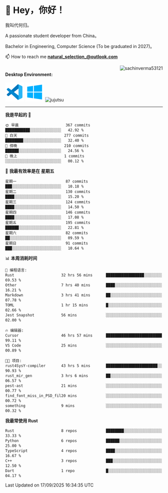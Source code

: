 # 👋 Hey，你好！

我叫代何归。

A passionate student developer from China。

Bachelor in Engineering, Computer Science (To be graduated in 2027)。

📫 How to reach me **natural_selection_@outlook.com**

<div style="display: flex; justify-content: space-between; align-items: flex-start;">
  <div>
    <h4>Desktop Environment: </h4>
    <span>
      <img style="margin: auto;" src="https://raw.githubusercontent.com/sachinverma53121/sachinverma53121/master/icons/vsc.png" alt=vs width="60" height="60"/>
      <img style="margin: auto;" src="https://raw.githubusercontent.com/sachinverma53121/sachinverma53121/master/icons/win10.png" alt=windows10 width="60" height="60"/>
      <img style="margin: auto;" src="https://img2023.cnblogs.com/blog/3292968/202505/3292968-20250515084111916-1835883071.png" alt=jujutsu width="60" height="60"/>
    </span>
  </div>
  <div>
    <img style="margin: auto;" src=https://github-readme-stats.vercel.app/api?username=Natural-selection1&show_icons=true alt=sachinverma53121 />
  </div>
</div>

---

<!--START_SECTION:waka-->
**我是早起的 🐤** 

```text
🌞 早晨                     367 commits         ███████████░░░░░░░░░░░░░░   42.92 % 
🌆 白天                     277 commits         ████████░░░░░░░░░░░░░░░░░   32.40 % 
🌃 傍晚                     210 commits         ██████░░░░░░░░░░░░░░░░░░░   24.56 % 
🌙 晚上                     1 commits           ░░░░░░░░░░░░░░░░░░░░░░░░░   00.12 % 
```
📅 **我最有效率是在 星期五** 

```text
星期一                      87 commits          ███░░░░░░░░░░░░░░░░░░░░░░   10.18 % 
星期二                      130 commits         ████░░░░░░░░░░░░░░░░░░░░░   15.20 % 
星期三                      124 commits         ████░░░░░░░░░░░░░░░░░░░░░   14.50 % 
星期四                      146 commits         ████░░░░░░░░░░░░░░░░░░░░░   17.08 % 
星期五                      195 commits         ██████░░░░░░░░░░░░░░░░░░░   22.81 % 
星期六                      82 commits          ██░░░░░░░░░░░░░░░░░░░░░░░   09.59 % 
星期日                      91 commits          ███░░░░░░░░░░░░░░░░░░░░░░   10.64 % 
```


📊 **本周消耗时间** 

```text
💬 编程语言: 
Rust                     32 hrs 56 mins      █████████████████░░░░░░░░   69.53 % 
Other                    7 hrs 40 mins       ████░░░░░░░░░░░░░░░░░░░░░   16.21 % 
Markdown                 3 hrs 41 mins       ██░░░░░░░░░░░░░░░░░░░░░░░   07.78 % 
TOML                     1 hr 15 mins        █░░░░░░░░░░░░░░░░░░░░░░░░   02.66 % 
Jest Snapshot            56 mins             ░░░░░░░░░░░░░░░░░░░░░░░░░   02.00 % 

🔥 编辑器: 
Cursor                   46 hrs 57 mins      █████████████████████████   99.11 % 
VS Code                  25 mins             ░░░░░░░░░░░░░░░░░░░░░░░░░   00.89 % 

🐱‍💻 项目: 
rust4SysY-compiler       43 hrs 5 mins       ███████████████████████░░   90.93 % 
rust_mir_gen             3 hrs 6 mins        ██░░░░░░░░░░░░░░░░░░░░░░░   06.57 % 
pest-ast                 21 mins             ░░░░░░░░░░░░░░░░░░░░░░░░░   00.77 % 
find_font_miss_in_PSD_fil20 mins             ░░░░░░░░░░░░░░░░░░░░░░░░░   00.72 % 
something                9 mins              ░░░░░░░░░░░░░░░░░░░░░░░░░   00.32 % 
```

**我最常使用 Rust** 

```text
Rust                     8 repos             ████████░░░░░░░░░░░░░░░░░   33.33 % 
Python                   6 repos             ██████░░░░░░░░░░░░░░░░░░░   25.00 % 
TypeScript               4 repos             ████░░░░░░░░░░░░░░░░░░░░░   16.67 % 
C++                      3 repos             ███░░░░░░░░░░░░░░░░░░░░░░   12.50 % 
Dart                     1 repo              █░░░░░░░░░░░░░░░░░░░░░░░░   04.17 % 
```




 Last Updated on 17/09/2025 16:34:35 UTC
<!--END_SECTION:waka-->

